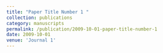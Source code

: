 ```yaml
---
title: "Paper Title Number 1 "
collection: publications
category: manuscripts
permalink: /publication/2009-10-01-paper-title-number-1
date: 2009-10-01
venue: 'Journal 1'
---
```

